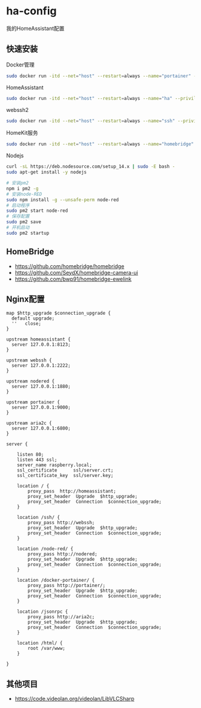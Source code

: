 # ha-config
我的HomeAssistant配置

## 快速安装

Docker管理
```bash
sudo docker run -itd --net="host" --restart=always --name="portainer" -v /var/run/docker.sock:/var/run/docker.sock -v ~/portainer:/data portainer/portainer-ce:latest
```
HomeAssistant
```bash
sudo docker run -itd --net="host" --restart=always --name="ha" --privileged=true -v ~/homeassistant:/config -e TZ="Asia/Shanghai" homeassistant/home-assistant:latest
```
webssh2
```bash
sudo docker run -itd --net="host" --restart=always --name="ssh" --privileged=true ilteoood/webssh2:latest
```
HomeKit服务
```bash
sudo docker run -itd --net="host" --restart=always --name="homebridge" -v ~/homebridge:/homebridge oznu/homebridge:latest
```
Nodejs
```bash
curl -sL https://deb.nodesource.com/setup_14.x | sudo -E bash -
sudo apt-get install -y nodejs
```

```bash
# 安装pm2
npm i pm2 -g
# 安装node-RED
sudo npm install -g --unsafe-perm node-red
# 启动程序
sudo pm2 start node-red
# 保存配置
sudo pm2 save
# 开机启动
sudo pm2 startup
```

## HomeBridge
- https://github.com/homebridge/homebridge
- https://github.com/SeydX/homebridge-camera-ui
- https://github.com/bwp91/homebridge-ewelink

## Nginx配置
```nginx
map $http_upgrade $connection_upgrade {
  default upgrade;
  ''   close;
}

upstream homeassistant { 
  server 127.0.0.1:8123;
}

upstream webssh { 
  server 127.0.0.1:2222;
}

upstream nodered {
  server 127.0.0.1:1880;
}

upstream portainer {
  server 127.0.0.1:9000;
}

upstream aria2c {
  server 127.0.0.1:6800;
}

server {

    listen 80;
    listen 443 ssl;
    server_name raspberry.local;
    ssl_certificate      ssl/server.crt;
    ssl_certificate_key  ssl/server.key;

    location / {
        proxy_pass  http://homeassistant;
        proxy_set_header  Upgrade  $http_upgrade;
        proxy_set_header  Connection  $connection_upgrade;
    }

    location /ssh/ {
        proxy_pass http://webssh;
        proxy_set_header  Upgrade  $http_upgrade;
        proxy_set_header  Connection  $connection_upgrade;
    }

    location /node-red/ {
        proxy_pass http://nodered;
        proxy_set_header  Upgrade  $http_upgrade;
        proxy_set_header  Connection  $connection_upgrade;
    }

    location /docker-portainer/ {
        proxy_pass http://portainer/;
        proxy_set_header  Upgrade  $http_upgrade;
        proxy_set_header  Connection  $connection_upgrade;
    }

    location /jsonrpc {
        proxy_pass http://aria2c;
        proxy_set_header  Upgrade  $http_upgrade;
        proxy_set_header  Connection  $connection_upgrade;
    }

    location /html/ {
        root /var/www;
    }

}
```

## 其他项目
- https://code.videolan.org/videolan/LibVLCSharp